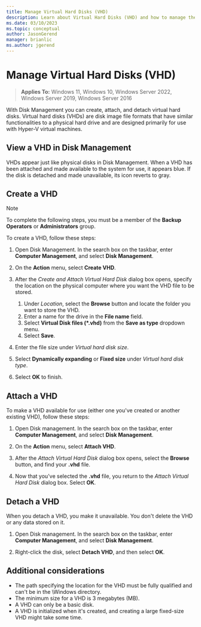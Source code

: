 ```yaml
---
title: Manage Virtual Hard Disks (VHD)
description: Learn about Virtual Hard Disks (VHD) and how to manage them with Disk Management, where you can view, create, attach, and detach them in a computer.
ms.date: 03/10/2023
ms.topic: conceptual
author: JasonGerend
manager: brianlic
ms.author: jgerend
---
```


# Manage Virtual Hard Disks (VHD)

> **Applies To:** Windows 11, Windows 10, Windows Server 2022, Windows Server 2019, Windows Server 2016

With Disk Management you can create, attach, and detach virtual hard disks. Virtual hard disks (VHDs) are disk image file formats that have similar functionalities to a physical hard drive and are designed primarily for use with Hyper-V virtual machines.

## View a VHD in Disk Management

VHDs appear just like physical disks in Disk Management. When a VHD has been attached and made available to the system for use, it appears blue. If the disk is detached and made unavailable, its icon reverts to gray.

## Create a VHD

> [!NOTE]
> To complete the following steps, you must be a member of the **Backup Operators** or **Administrators** group.

To create a VHD, follow these steps:

1. Open Disk Management. In the search box on the taskbar, enter **Computer Management**, and select **Disk Management**.

1. On the **Action** menu, select **Create VHD**.

1. After the *Create and Attach Virtual Hard Disk* dialog box opens, specify the location on the physical computer where you want the VHD file to be stored.
     1. Under *Location*, select the **Browse** button and locate the folder you want to store the VHD.
     1. Enter a name for the drive in the **File name** field.
     1. Select **Virtual Disk files (*.vhd)** from the **Save as type** dropdown menu.
     1. Select **Save**.

1. Enter the file size under *Virtual hard disk size*.

1. Select **Dynamically expanding** or **Fixed size** under *Virtual hard disk type*.

1. Select **OK** to finish.

## Attach a VHD

To make a VHD available for use (either one you've created or another existing VHD), follow these steps:

1. Open Disk management. In the search box on the taskbar, enter **Computer Management**, and select **Disk Management**.

1. On the **Action** menu, select **Attach VHD**.

1. After the *Attach Virtual Hard Disk* dialog box opens, select the **Browse** button, and find your **.vhd** file.

1. Now that you've selected the **.vhd** file, you return to the *Attach Virtual Hard Disk* dialog box. Select **OK**.

## Detach a VHD

When you detach a VHD, you make it unavailable. You don't delete the VHD or any data stored on it.

1. Open Disk management. In the search box on the taskbar, enter **Computer Management**, and select **Disk Management**.

1. Right-click the disk, select **Detach VHD**, and then select **OK**.

## Additional considerations

- The path specifying the location for the VHD must be fully qualified and can't be in the \\Windows directory.
- The minimum size for a VHD is 3 megabytes (MB).
- A VHD can only be a basic disk.
- A VHD is initialized when it's created, and creating a large fixed-size VHD might take some time.
